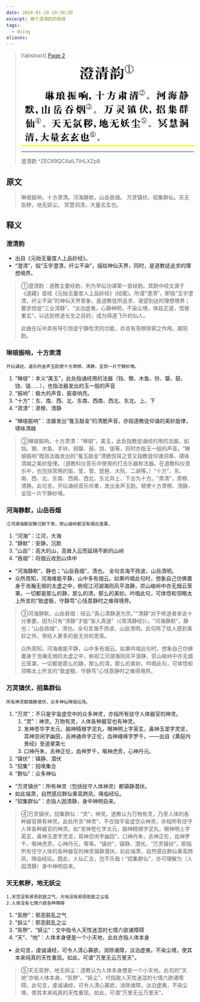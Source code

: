 ```yaml
---
date: 2024-01-10 19:38:20
excerpt: 做个澄清韵的视频
tags:
  - doing
aliases:
---
```

> [!abstract] [Page 2](zotero://open-pdf/library/items/IL7IHLXZ?page=8&annotation=ZEC69QCX) <mark style="color: #ffd400;">![](08-Assets/images/zotero/ZEC69QCX.png)</mark>
> 
> * * *
> 
> 澄清韵
> ^ZEC69QCXaIL7IHLXZp8

## 原文

> 琳琅振响，十方肃清。河海静默，山岳吞烟。
> 万灵镇伏，招集群仙。天无氛秽，地无妖尘。
> 冥慧洞清，大量玄玄也。

## 释义

### 澄清韵

- 出自《元始无量度人上品妙经》。
- “澄清”，指“玉宇澄清，纤尘不染”，描绘神仙天界，同时，是道教徒追求的理想境界。

> ①澄清韵：道教主要经韵，列为早坛功课第一首经韵。其韵中经文源于《道藏》首经《元始无量度人上品妙经》(经尾)。所谓“澄清”，即指“玉宇澄清，纤尘不染”的神仙天界景象，是道教徒所追求、渴望到达的理想境界；要求信徒“三业清静”、“淡泊虚夷，心静神明，不染尘境，体兹正道，悟彼重玄”，以达到修道长生之目的，成为得道飞升的仙人。
> 
> 此曲在坛中具有导引信徒宁静性灵的功能，亦具有荡秽除邪之作用。属阳韵。

### 琳琅振响，十方肃清
	开坛诵经，道乐的金声玉韵使十方肃穆、清静，呈现一片宁静妙境。
1. “琳琅”：本义“美玉”，此处指诵经用的法器（铛、镲、木鱼、铃、罄、鼓、铙、钹……），也指法器发出的玉一般的声音
2. “振响”：极大的声音，振奋响亮。
3. “十方”：东、南、西、北、东南、西南、西北、东北、上、下
4. “肃清”：肃穆、清静
- “琳琅振响”：法器发出“戛玉敲金”的清脆声音，亦指道教徒仰诵的美妙旋律，啸咏清越

> ②琳琅振响，十方肃清：“琳琅”，美玉，此处指教徒诵经时用的法器，如铛、镲、木鱼、手铃、铜罄、鼓、铙、钹等，同时亦指玉一般的声音。“琳琅振响”既指法器发出的“戛玉敲金”清脆悦耳之音又指教徒仰诵洞章、啸咏清越之美妙旋律。（道教科仪音乐中使用的打击乐器称法器。在道教科仪音乐中，也包括常用的笛、笙、管、琵琶、大阮、二胡等。）“十方”，东、南、西、北、东南、西南、西北、东北并上、下合为十方。“肃清”，肃穆、清静。此句言，开坛诵经音乐伴奏，发出金声玉韵，顿使十方肃穆、清静，呈现一片宁静妙境。

### 河海静默，山岳吞烟
	江河湖海都安静沉默下来，崇山峻岭都没有烟云笼罩。
1. “河海”：江河，大海
2. “静默”：安静，沉默
3. “山岳”：高大的山，高耸入云而延绵不断的山岭
4. “吞烟”：将烟云收到山体中
- “河海静默”，静也；“山岳吞烟”，清也。 全句言海不扬波，山岳清明。
- 众所周知，河海难能平静，山中多有烟云。如果吟唱此句时，想象自己仿佛置身于浩瀚无垠的太虚之中，俯视江河湖海则风平浪静，崇山峻岭中亦无烟云笼罩。一切都是那么的静，那么的清，那么的美妙。吟唱此句，可体悟和领略太上所言的“致虚极，守静笃”心恬意静时之难得境界。

> ③河海静默，山岳吞烟：经云:“真心清静道为宗。”“清静”对于修道者来说十分重要，因为只有“清静”才能“渐入真道”（《常清静经》）。“河海静默”，静也；“山岳吞烟”，清也。全句言海不扬波，山岳清明。此句除了给人感到美妙之外，带给人更多的是无穷的思索。
> 
> 众所周知，河海难能平静，山中多有烟云。如果吟唱此句时，想象自己仿佛置身于浩瀚无垠的太虚之中，俯视江河湖海则风平浪静，崇山峻岭中亦无烟云笼罩。一切都是那么的静，那么的清，那么的美妙。吟唱此句，可体悟和领略太上所言的“致虚极，守静笃”心恬意静时之难得境界。

### 万灵镇伏，招集群仙
	所有神灵都镇静潜伏，众多神仙降临坛场。
1. “万灵”：不只是宇宙虚空中的众多神灵，亦指所有驻守人体器官的神灵。
	1. “灵”：神灵。万物有灵，人体各种器官也有神灵。
	2. 发神苍华字太元，脑神精根字泥丸，眼神明上字英玄，鼻神玉垄字灵坚，耳神空闲字幽田，舌神通命字正伦，齿神峨峰字罗千。——出自《黄庭内景经》至道章第七
	3. 口神丹朱，舌神正伦，齿神罗千，喉神虎贲，心神丹元。
2. “镇伏”：镇静、潜伏
3. “招集”：招唤集合
4. “群仙”：众多神仙
- “万灵镇伏”：所有神灵（包括驻守人体神灵）都镇静潜伏。
- 如此端肃，自然感应群仙乘鸾跨凤，降临经坛。
- “招集群仙”：亦指人因清静，身中神明自来。

> ④万灵镇伏，招集群仙：“灵”，神灵。道教认为万物有灵，乃至人体的各种器官俱有神灵。此处所言“神灵”，不仅指宇宙虚空众神灵，亦指所有住守人体各种器官的神灵。如“发神苍化字太元，脑神精根字泥丸，眼神明上字英玄，鼻神玉垄字灵坚，耳神空闲字幽田”，口神丹朱，舌神正伦，齿神罗千，喉神虎贲，心神丹元，等等。“镇伏”，镇静、潜伏。“万灵镇伏”，即指所有住守人体的各种器官的神灵镇静潜伏。如此端肃，自然感应群仙乘鸾跨凤，降临经坛。既此，人仙汇合，岂不乐哉！“招集群仙”，亦可理解为（人因清静）身中神明自来。 

### 天无氛秽，地无妖尘
	1.天空没有邪恶肮脏之气，大地没有邪恶肮脏之尘垢
	2.人体没有七情六欲各种障碍
1. “氛秽”：邪恶脏乱之气
2. “妖尘”：邪恶脏乱之尘
3. “氛秽”、“妖尘”：文中指令人天性迷混的七情六欲诸障碍
4. “天”、“地”：人体本身便是一个小天地，此处亦指人体本身
- 此句言，虔诚诵经，可令人清心寡欲，消除诸障，淡泊虚夷，不染尘境，使其本来纯真的天性重现。如此，可谓“万里无云万里天”。

> ⑤天无氛秽，地无妖尘：道教认为人体本身便是一个小天地。此句的“天地”亦喻人体本身。“氛秽”、“妖尘”，代指致人天性迷混的七情六欲诸障碍。此句言，虔诚诵经，可令人清心寡欲，消除诸障，淡泊虚夷，不染尘境，使其本来纯真的天性重现。如此，可谓“万里无云万里天”。


